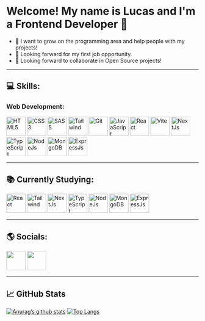<h1>Welcome! My name is Lucas and I'm a Frontend Developer 👋</h1>
<ul>
  <li>🌱 I want to grow on the programming area and help people with my projects!</li>
  <li>👷 Looking forward for my first job opportunity.</li>
  <li>🔨 Looking forward to collaborate in Open Source projects!</li>
</ul>

<hr>

<h2>💻 Skills:</h2>
<div>
  <h3>Web Development:</h3>
  <img width='50' src='https://cdn-icons-png.flaticon.com/512/5968/5968267.png' alt='HTML5' />
  <img width='50' src='https://cdn-icons-png.flaticon.com/512/5968/5968242.png' alt='CSS3' />
  <img width='50' src='https://upload.wikimedia.org/wikipedia/commons/thumb/9/96/Sass_Logo_Color.svg/1280px-Sass_Logo_Color.svg.png' alt='SASS' />
  <img width='50' src='https://cdn.icon-icons.com/icons2/2107/PNG/512/file_type_tailwind_icon_130128.png' alt='Tailwind' />
  <img width='50' src='https://git-scm.com/images/logos/downloads/Git-Icon-1788C.png' alt='Git' />
  <img width='50' src='https://cdn-icons-png.flaticon.com/512/5968/5968292.png' alt='JavaScript' />
  <img width='50' src='https://cdn-icons-png.flaticon.com/512/1126/1126012.png' alt='React' />
  <img width='50' src='https://vitejs.dev/logo-with-shadow.png' alt='Vite' /> 
  <img width='50' src='https://seeklogo.com/images/N/next-js-icon-logo-EE302D5DBD-seeklogo.com.png' alt='NextJs' />
  <img width='50' src='https://cdn.iconscout.com/icon/free/png-256/free-typescript-1174965.png?f=webp' alt='TypeScript' />
  <img width='50' src='https://miro.medium.com/v2/resize:fit:800/1*bc9pmTiyKR0WNPka2w3e0Q.png' alt='NodeJs' />
  <img width='50' src='https://miro.medium.com/v2/resize:fit:512/1*doAg1_fMQKWFoub-6gwUiQ.png' alt='MongoDB' />
  <img width='50' src='https://adware-technologies.s3.amazonaws.com/uploads/technology/thumbnail/20/express-js.png' alt='ExpressJs' />
</div>

<hr>

<h2>📚 Currently Studying:</h2>
<div>
  <img width='50' height='50' src='https://cdn-icons-png.flaticon.com/512/1126/1126012.png' alt='React'>
  <img width='50' height='50' src='https://cdn.icon-icons.com/icons2/2107/PNG/512/file_type_tailwind_icon_130128.png' alt='Tailwind'>
  <img width='50' src='https://seeklogo.com/images/N/next-js-icon-logo-EE302D5DBD-seeklogo.com.png' alt='NextJs' />
  <img width='50' src='https://cdn.iconscout.com/icon/free/png-256/free-typescript-1174965.png?f=webp' alt='TypeScript' />
  <img width='50' src='https://miro.medium.com/v2/resize:fit:800/1*bc9pmTiyKR0WNPka2w3e0Q.png' alt='NodeJs' />
  <img width='50' src='https://miro.medium.com/v2/resize:fit:512/1*doAg1_fMQKWFoub-6gwUiQ.png' alt='MongoDB' />
  <img width='50' src='https://adware-technologies.s3.amazonaws.com/uploads/technology/thumbnail/20/express-js.png' alt='ExpressJs' />
</div>

<hr>

<h2>🌎 Socials:</h2>
<div>
  <a href='https://www.linkedin.com/in/lucas-barbosa-b49953231/' target='_blank'><img width='50' height='50' src='https://cdn-icons-png.flaticon.com/512/3536/3536505.png'></a> <!-- Linkedin -->
  <a href='https://github.com/lucas1337dev' target='_blank'><img width='50' height='50' src='https://cdn-icons-png.flaticon.com/512/3291/3291667.png'></a> <!-- GitHub -->
</div>

<hr>

<h2>📈 GitHub Stats</h2>

[![Anurag’s github stats](https://github-readme-stats.vercel.app/api?username=lucas1337dev&theme=dracula)](https://github.com/lucas1337dev)
[![Top Langs](https://github-readme-stats.vercel.app/api/top-langs/?username=lucas1337dev&theme=dracula&layout=compact)](https://github.com/lucas1337dev)
